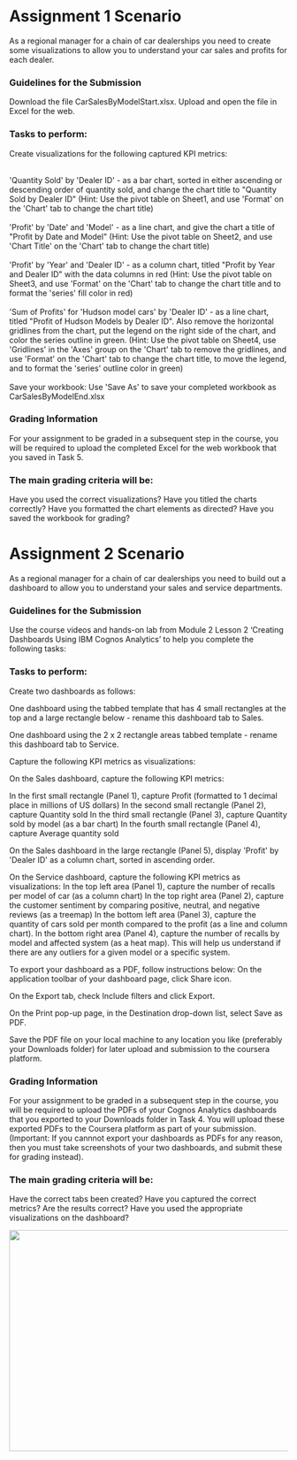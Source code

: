 <h1>Assignment 1 Scenario</h1>
<p>As a regional manager for a chain of car dealerships you need to create some visualizations to allow you to understand your car sales and profits for each dealer.

  <h3>Guidelines for the Submission</h3>
Download the file CarSalesByModelStart.xlsx. Upload and open the file in Excel for the web.

<h3> Tasks to perform:</h3>
Create visualizations for the following captured KPI metrics:

<br>'Quantity Sold' by 'Dealer ID' - as a bar chart, sorted in either ascending or descending order of quantity sold, and change the chart title to "Quantity Sold by
Dealer ID" (Hint: Use the pivot table on Sheet1, and use 'Format' on the 'Chart' tab to change the chart title) </br>
<br>'Profit' by 'Date' and 'Model' - as a line chart, and give the chart a title of "Profit by Date and Model" (Hint: Use the pivot table on Sheet2, and use 'Chart
Title' on the 'Chart' tab to change the chart title)</br>
<br>'Profit' by 'Year' and 'Dealer ID' - as a column chart, titled "Profit by Year and Dealer ID" with the data columns in red (Hint: Use the pivot table on Sheet3, and
use 'Format' on the 'Chart' tab to change the chart title and to format the 'series' fill color in red)</br>
<br>'Sum of Profits' for 'Hudson model cars' by 'Dealer ID' - as a line chart, titled "Profit of Hudson Models by Dealer ID". Also remove the horizontal gridlines from
the chart, put the legend on the right side of the chart, and color the series outline in green. (Hint: Use the pivot table on Sheet4, use 'Gridlines' in the 'Axes'
group on the 'Chart' tab to remove the gridlines, and use 'Format' on the 'Chart' tab to change the chart title, to move the legend, and to format the 'series' outline
color in green)</br>
<br>Save your workbook: Use 'Save As' to save your completed workbook as CarSalesByModelEnd.xlsx</br>
<h3>Grading Information</h3>
For your assignment to be graded in a subsequent step in the course, you will be required to upload the completed Excel for the web workbook that you saved in Task 5.

  <h3>The main grading criteria will be:</h3>

Have you used the correct visualizations?
Have you titled the charts correctly?
Have you formatted the chart elements as directed?
Have you saved the workbook for grading?
  </p>
  <h1>Assignment 2 Scenario</h1>
<p>As a regional manager for a chain of car dealerships you need to build out a dashboard to allow you to understand your sales and service departments.
 <h3> Guidelines for the Submission</h3>
Use the course videos and hands-on lab from Module 2 Lesson 2 ‘Creating Dashboards Using IBM Cognos Analytics’ to help you complete the following tasks:

<h3> Tasks to perform:</h3>
Create two dashboards as follows:

One dashboard using the tabbed template that has 4 small rectangles at the top and a large rectangle below - rename this dashboard tab to Sales.

One dashboard using the 2 x 2 rectangle areas tabbed template - rename this dashboard tab to Service.

Capture the following KPI metrics as visualizations:

On the Sales dashboard, capture the following KPI metrics:

In the first small rectangle (Panel 1), capture Profit (formatted to 1 decimal place in millions of US dollars)
In the second small rectangle (Panel 2), capture Quantity sold
In the third small rectangle (Panel 3), capture Quantity sold by model (as a bar chart)
In the fourth small rectangle (Panel 4), capture Average quantity sold

On the Sales dashboard in the large rectangle (Panel 5), display 'Profit' by 'Dealer ID' as a column chart, sorted in ascending order.

On the Service dashboard, capture the following KPI metrics as visualizations:
In the top left area (Panel 1), capture the number of recalls per model of car (as a column chart)
In the top right area (Panel 2), capture the customer sentiment by comparing positive, neutral, and negative reviews (as a treemap)
In the bottom left area (Panel 3), capture the quantity of cars sold per month compared to the profit (as a line and column chart).
In the bottom right area (Panel 4), capture the number of recalls by model and affected system (as a heat map). This will help us understand if there are any outliers for a given model or a specific system.

To export your dashboard as a PDF, follow instructions below:
On the application toolbar of your dashboard page, click Share icon.

On the Export tab, check Include filters and click Export.

On the Print pop-up page, in the Destination drop-down list, select Save as PDF.

Save the PDF file on your local machine to any location you like (preferably your Downloads folder) for later upload and submission to the coursera platform.

<h3>Grading Information</h3>
For your assignment to be graded in a subsequent step in the course, you will be required to upload the PDFs of your Cognos Analytics dashboards that you exported to your Downloads folder in Task 4. You will upload these exported PDFs to the Coursera platform as part of your submission. (Important: If you cannnot export your dashboards as PDFs for any reason, then you must take screenshots of your two dashboards, and submit these for grading instead).

<h3>The main grading criteria will be:</h3>

Have the correct tabs been created?
Have you captured the correct metrics?
Are the results correct?
Have you used the appropriate visualizations on the dashboard?
 </p> 
  <img src = "https://coursera-certificate-images.s3.amazonaws.com/UXVZYCRFZGCJ" width = 600 height = 400>
